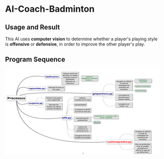 # AI-Coach-Badminton

## Usage and Result 
This AI uses **computer vision** to determine whether a player's playing style is **offensive** or **defensive**, in order to improve the other player's play.

## Program Sequence
![Program Sequence](mindmap.png)
